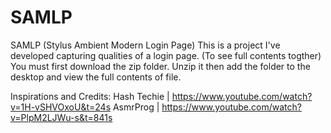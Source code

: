 # SAMLP
SAMLP (Stylus Ambient Modern Login Page)
This is a project I've developed capturing qualities of a login page.
(To see full contents togther)
You must first download the zip folder. Unzip it then add the folder to the desktop and view the full contents of file.

Inspirations and Credits:
Hash Techie | https://www.youtube.com/watch?v=1H-vSHVOxoU&t=24s
AsmrProg | https://www.youtube.com/watch?v=PlpM2LJWu-s&t=841s
